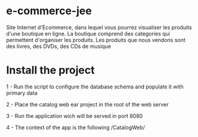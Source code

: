 # e-commerce-jee

Site Internet d'Ecommerce, dans lequel vous pourrez visualiser les produits d'une boutique en ligne. La boutique comprend des categories qui permettent d'organiser les produits. Les produits que nous vendons sont des livres, des DVDs, des CDs de musique

# Install the project

1 - Run the script to configure the database schema and populate it with primary data </br>

2 - Place the catalog web ear project in the root of the web server </br>

3 - Run the application wich will be served in port 8080 </br>

4 - The context of the app is the following /CatalogWeb/ </br>
